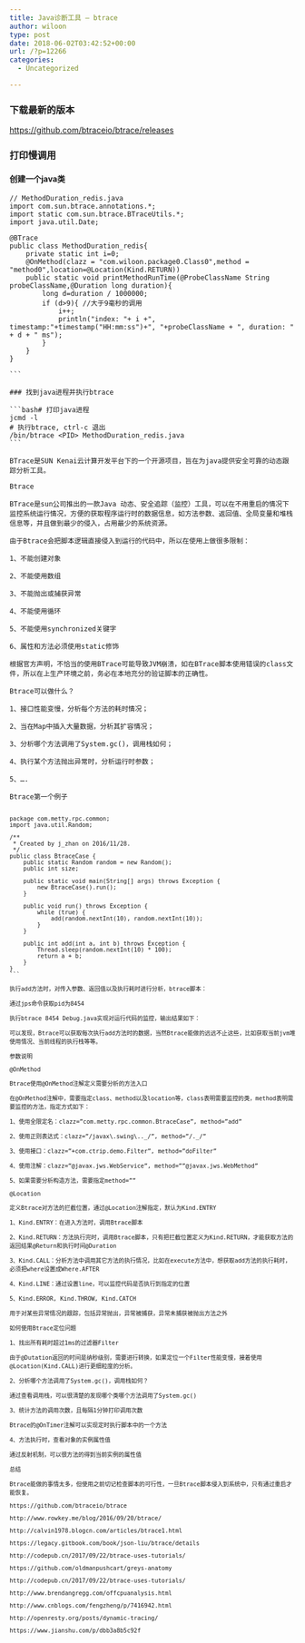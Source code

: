 ```yaml
---
title: Java诊断工具 – btrace
author: wiloon
type: post
date: 2018-06-02T03:42:52+00:00
url: /?p=12266
categories:
  - Uncategorized

---
```

### 下载最新的版本

https://github.com/btraceio/btrace/releases

### 打印慢调用

#### 创建一个java类

<pre><code class="language-java line-numbers">// MethodDuration_redis.java
import com.sun.btrace.annotations.*;
import static com.sun.btrace.BTraceUtils.*;
import java.util.Date;

@BTrace
public class MethodDuration_redis{
    private static int i=0;
    @OnMethod(clazz = "com.wiloon.package0.Class0",method = "method0",location=@Location(Kind.RETURN))
    public static void printMethodRunTime(@ProbeClassName String probeClassName,@Duration long duration){
        long d=duration / 1000000;
        if (d&gt;9){ //大于9毫秒的调用
            i++;
            println("index: "+ i +", timestamp:"+timestamp("HH:mm:ss")+", "+probeClassName + ", duration: " + d + " ms");
        }
    }
}

```

### 找到java进程并执行btrace

```bash# 打印java进程
jcmd -l
# 执行btrace, ctrl-c 退出
/bin/btrace &lt;PID&gt; MethodDuration_redis.java
```

BTrace是SUN Kenai云计算开发平台下的一个开源项目，旨在为java提供安全可靠的动态跟踪分析工具。

Btrace
  
BTrace是sun公司推出的一款Java 动态、安全追踪（监控）工具，可以在不用重启的情况下监控系统运行情况，方便的获取程序运行时的数据信息，如方法参数、返回值、全局变量和堆栈信息等，并且做到最少的侵入，占用最少的系统资源。

由于Btrace会把脚本逻辑直接侵入到运行的代码中，所以在使用上做很多限制：
  
1、不能创建对象
  
2、不能使用数组
  
3、不能抛出或捕获异常
  
4、不能使用循环
  
5、不能使用synchronized关键字
  
6、属性和方法必须使用static修饰

根据官方声明，不恰当的使用BTrace可能导致JVM崩溃，如在BTrace脚本使用错误的class文件，所以在上生产环境之前，务必在本地充分的验证脚本的正确性。

Btrace可以做什么？
  
1、接口性能变慢，分析每个方法的耗时情况；
  
2、当在Map中插入大量数据，分析其扩容情况；
  
3、分析哪个方法调用了System.gc()，调用栈如何；
  
4、执行某个方法抛出异常时，分析运行时参数；
  
5、&#8230;.

Btrace第一个例子

<pre><code class="language-java line-numbers">package com.metty.rpc.common;
import java.util.Random;

/**
 * Created by j_zhan on 2016/11/28.
 */
public class BtraceCase {
    public static Random random = new Random();
    public int size;

    public static void main(String[] args) throws Exception {
        new BtraceCase().run();
    }

    public void run() throws Exception {
        while (true) {
            add(random.nextInt(10), random.nextInt(10));
        }
    }

    public int add(int a, int b) throws Exception {
        Thread.sleep(random.nextInt(10) * 100);
        return a + b;
    }
}
```

执行add方法时，对传入参数、返回值以及执行耗时进行分析，btrace脚本：

通过jps命令获取pid为8454
  
执行btrace 8454 Debug.java实现对运行代码的监控，输出结果如下：

可以发现，Btrace可以获取每次执行add方法时的数据，当然Btrace能做的远远不止这些，比如获取当前jvm堆使用情况、当前线程的执行栈等等。

参数说明
  
@OnMethod
  
Btrace使用@OnMethod注解定义需要分析的方法入口

在@OnMethod注解中，需要指定class、method以及location等，class表明需要监控的类，method表明需要监控的方法，指定方式如下：
  
1、使用全限定名：clazz=&#8221;com.metty.rpc.common.BtraceCase&#8221;, method=&#8221;add&#8221;
  
2、使用正则表达式：clazz=&#8221;/javax&#92;.swing&#92;.._/&#8221;, method=&#8221;/._/&#8221;
  
3、使用接口：clazz=&#8221;+com.ctrip.demo.Filter&#8221;, method=&#8221;doFilter&#8221;
  
4、使用注解：clazz=&#8221;@javax.jws.WebService&#8221;, method=&#8221;&#8221;@javax.jws.WebMethod&#8221;
  
5、如果需要分析构造方法，需要指定method=&#8221;<init>&#8221;

@Location
  
定义Btrace对方法的拦截位置，通过@Location注解指定，默认为Kind.ENTRY
  
1、Kind.ENTRY：在进入方法时，调用Btrace脚本
  
2、Kind.RETURN：方法执行完时，调用Btrace脚本，只有把拦截位置定义为Kind.RETURN，才能获取方法的返回结果@Return和执行时间@Duration

3、Kind.CALL：分析方法中调用其它方法的执行情况，比如在execute方法中，想获取add方法的执行耗时，必须把where设置成Where.AFTER

4、Kind.LINE：通过设置line，可以监控代码是否执行到指定的位置

5、Kind.ERROR, Kind.THROW, Kind.CATCH
  
用于对某些异常情况的跟踪，包括异常抛出，异常被捕获，异常未捕获被抛出方法之外

如何使用Btrace定位问题
  
1、找出所有耗时超过1ms的过滤器Filter
  
由于@Dutation返回的时间是纳秒级别，需要进行转换，如果定位一个Filter性能变慢，接着使用@Location(Kind.CALL)进行更细粒度的分析。

2、分析哪个方法调用了System.gc()，调用栈如何？
  
通过查看调用栈，可以很清楚的发现哪个类哪个方法调用了System.gc()

3、统计方法的调用次数，且每隔1分钟打印调用次数
  
Btrace的@OnTimer注解可以实现定时执行脚本中的一个方法

4、方法执行时，查看对象的实例属性值
  
通过反射机制，可以很方法的得到当前实例的属性值

总结
  
Btrace能做的事情太多，但使用之前切记检查脚本的可行性，一旦Btrace脚本侵入到系统中，只有通过重启才能恢复。

https://github.com/btraceio/btrace
  
http://www.rowkey.me/blog/2016/09/20/btrace/
  
http://calvin1978.blogcn.com/articles/btrace1.html
  
https://legacy.gitbook.com/book/json-liu/btrace/details
  
http://codepub.cn/2017/09/22/btrace-uses-tutorials/
  
https://github.com/oldmanpushcart/greys-anatomy
  
http://codepub.cn/2017/09/22/btrace-uses-tutorials/
  
http://www.brendangregg.com/offcpuanalysis.html
  
http://www.cnblogs.com/fengzheng/p/7416942.html
  
http://openresty.org/posts/dynamic-tracing/
  
https://www.jianshu.com/p/dbb3a8b5c92f